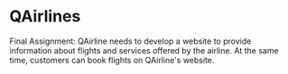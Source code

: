 # QAirlines
 Final Assignment: QAirline needs to develop a website to provide information about flights and services offered by the airline. At the same time, customers can book flights on QAirline's website.
